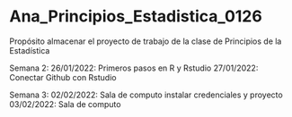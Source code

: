# Ana_Principios_Estadistica_0126
Propósito almacenar el proyecto de trabajo de la clase de Principios de la Estadística 

Semana 2:
26/01/2022: Primeros pasos en R y Rstudio
27/01/2022: Conectar Github con Rstudio

Semana 3:
02/02/2022: Sala de computo instalar credenciales y proyecto
03/02/2022: Sala de computo 